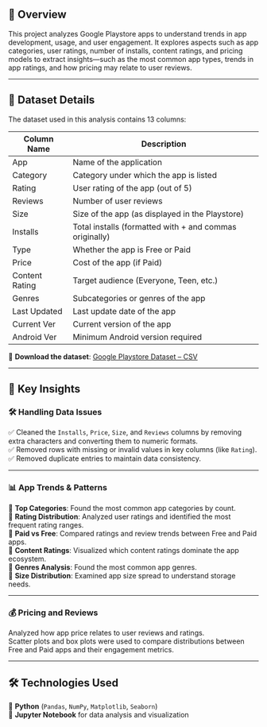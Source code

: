
## 📱 Overview

This project analyzes Google Playstore apps to understand trends in app development, usage, and user engagement. It explores aspects such as app categories, user ratings, number of installs, content ratings, and pricing models to extract insights—such as the most common app types, trends in app ratings, and how pricing may relate to user reviews.

---

## 📂 Dataset Details

The dataset used in this analysis contains 13 columns:

| Column Name    | Description                                             |
|----------------|---------------------------------------------------------|
| App            | Name of the application                                 |
| Category       | Category under which the app is listed                  |
| Rating         | User rating of the app (out of 5)                       |
| Reviews        | Number of user reviews                                  |
| Size           | Size of the app (as displayed in the Playstore)         |
| Installs       | Total installs (formatted with + and commas originally) |
| Type           | Whether the app is Free or Paid                         |
| Price          | Cost of the app (if Paid)                               |
| Content Rating | Target audience (Everyone, Teen, etc.)                  |
| Genres         | Subcategories or genres of the app                      |
| Last Updated   | Last update date of the app                             |
| Current Ver    | Current version of the app                              |
| Android Ver    | Minimum Android version required                        |

🔹 **Download the dataset**: [Google Playstore Dataset – CSV](https://raw.githubusercontent.com/krishnaik06/playstore-Dataset/main/googleplaystore.csv)

---

## 📌 Key Insights

### 🛠 Handling Data Issues

✅ Cleaned the `Installs`, `Price`, `Size`, and `Reviews` columns by removing extra characters and converting them to numeric formats.  
✅ Removed rows with missing or invalid values in key columns (like `Rating`).  
✅ Removed duplicate entries to maintain data consistency.

---

### 📊 App Trends & Patterns

📌 **Top Categories**: Found the most common app categories by count.  
📌 **Rating Distribution**: Analyzed user ratings and identified the most frequent rating ranges.  
📌 **Paid vs Free**: Compared ratings and review trends between Free and Paid apps.  
📌 **Content Ratings**: Visualized which content ratings dominate the app ecosystem.  
📌 **Genres Analysis**: Found the most common app genres.  
📌 **Size Distribution**: Examined app size spread to understand storage needs.

---

### 💰 Pricing and Reviews

Analyzed how app price relates to user reviews and ratings.  
Scatter plots and box plots were used to compare distributions between Free and Paid apps and their engagement metrics.

---

## 🛠️ Technologies Used

🐍 **Python** (`Pandas`, `NumPy`, `Matplotlib`, `Seaborn`)  
📓 **Jupyter Notebook** for data analysis and visualization
